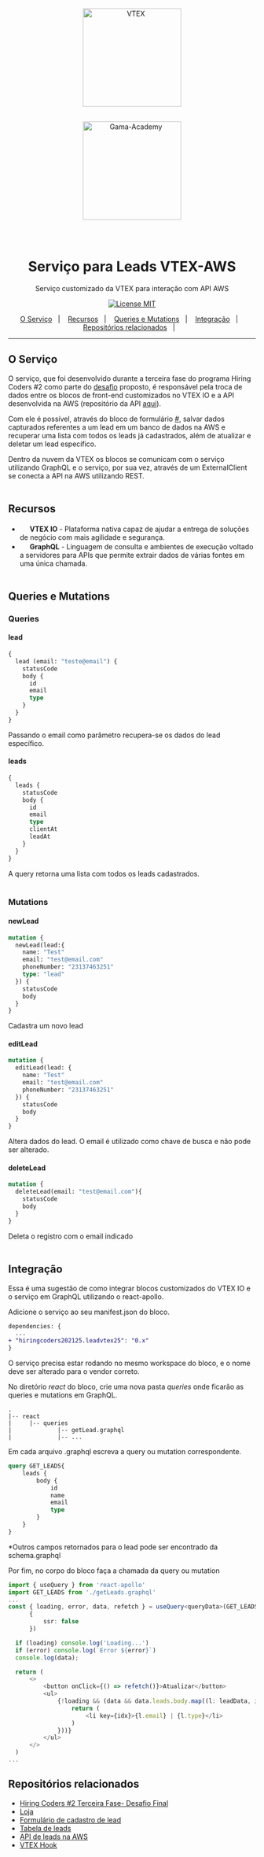 <br>
<p align="center">
    <img style='padding: 8px;' src="https://appliancetheme.vtexassets.com/assets/app/src/vtex___751a9fb5b8e275bc4526ef358279243b.svg" alt="VTEX" width="200">
</p>
<p align="center">
    <img style='padding: 8px;' src="https://assets.website-files.com/5ff79f3ebebf6b12f6b7747f/5ffe04fc6284b7e90070d985_logo-gama-academy-p-500.png" alt="Gama-Academy" width="200">
</p>
<br>
<h1 align="center">
Serviço para Leads VTEX-AWS
</h1>

<p align="center">Serviço customizado da VTEX para interação com API AWS</p>

<p align="center">
  <a href="https://opensource.org/licenses/MIT">
    <img src="https://img.shields.io/badge/License-MIT-blue.svg" alt="License MIT">
  </a>
</p>

<p align="center">
  <a href="#o-serviço">O Serviço</a>&nbsp;&nbsp;&nbsp;|&nbsp;&nbsp;&nbsp;
  <a href="#recursos">Recursos</a>&nbsp;&nbsp;&nbsp;|&nbsp;&nbsp;&nbsp;
  <a href="#queries-e-mutations">Queries e Mutations</a>&nbsp;&nbsp;&nbsp;|&nbsp;&nbsp;&nbsp;
  <a href="#integração">Integração</a>&nbsp;&nbsp;&nbsp;|&nbsp;&nbsp;&nbsp;
  <a href="#repositórios-relacionados">Repositórios relacionados</a>&nbsp;&nbsp;&nbsp;|&nbsp;&nbsp;&nbsp;
</p>

---

## O Serviço
O serviço, que foi desenvolvido durante a terceira fase do programa Hiring Coders #2 como parte do [desafio](#) proposto, é responsável pela troca de dados entre os blocos de front-end customizados no VTEX IO e a API desenvolvida na AWS (repositório da API  [aqui](#)).

Com ele é possível, através do bloco de formulário [#](#), salvar dados capturados referentes a um lead em um banco de dados na AWS e recuperar uma lista com todos os leads já cadastrados, além de atualizar e deletar um lead específico.

Dentro da nuvem da VTEX os blocos se comunicam com o serviço utilizando GraphQL e o serviço, por sua vez, através de um ExternalClient se conecta a API na AWS utilizando REST.
<br><br>

## Recursos

- <img src="https://i.ibb.co/KD1sgdY/vtex-icon.png" width=16/> **VTEX IO** - Plataforma nativa capaz de ajudar a entrega de soluções de negócio com mais agilidade e segurança.
- <img src="https://graphql.org/img/logo.svg" width=16/> **GraphQL** -  Linguagem de consulta e ambientes de execução voltado a servidores para APIs que permite extrair dados de várias fontes em uma única chamada.
<br><br>

## Queries e Mutations

### Queries
#### **lead**
```graphql
{
  lead (email: "teste@email") {
    statusCode
    body {
      id
      email
      type
    }
  }
}
```
Passando o email como parâmetro recupera-se os dados do lead específico.

#### **leads**
```graphql
{
  leads {
    statusCode
    body {
      id
      email
      type
      clientAt
      leadAt
    }
  }
}
```
A query retorna uma lista com todos os leads cadastrados.
<br><br>

### Mutations
#### **newLead**
```graphql
mutation { 
  newLead(lead:{
    name: "Test"
    email: "test@email.com"
    phoneNumber: "23137463251"
    type: "lead" 
  }) {
    statusCode
    body
  }
}
```
Cadastra um novo lead

#### **editLead**
```graphql
mutation {
  editLead(lead: {
    name: "Test"
    email: "test@email.com"
    phoneNumber: "23137463251"
  }) {
    statusCode
    body
  }
}
```
Altera dados do lead. O email é utilizado como chave de busca e não pode ser alterado.

#### **deleteLead**
```graphql
mutation {
  deleteLead(email: "test@email.com"){
    statusCode
    body
  }
}
```
Deleta o registro com o email indicado
<br><br>

## Integração
Essa é uma sugestão de como integrar blocos customizados do VTEX IO e o serviço em GraphQL utilizando o react-apollo.

Adicione o serviço ao seu manifest.json do bloco.
```diff
dependencies: {
  ...
+ "hiringcoders202125.leadvtex25": "0.x"
}
```
O serviço precisa estar rodando no mesmo workspace do bloco, e o nome deve ser alterado para o vendor correto.

No diretório *react* do bloco, crie uma nova pasta *queries* onde ficarão as queries e mutations em GraphQL.
```
.
|-- react
|     |-- queries
|             |-- getLead.graphql
|             |-- ...
```
Em cada arquivo .graphql escreva a query ou mutation correspondente.
```graphql
query GET_LEADS{
    leads {
        body {
            id
            name
            email
            type
        }
    }
}
```
*Outros campos retornados para o lead pode ser encontrado da schema.graphql


Por fim, no corpo do bloco faça a chamada da query ou mutation
```typescript
import { useQuery } from 'react-apollo'
import GET_LEADS from './getLeads.graphql'
...
const { loading, error, data, refetch } = useQuery<queryData>(GET_LEADS, 
      {
          ssr: false
      })

  if (loading) console.log('Loading...')
  if (error) console.log(`Error ${error}`)
  console.log(data);

  return (
      <>
          <button onClick={() => refetch()}>Atualizar</button>
          <ul>
              {!loading && (data && data.leads.body.map((l: leadData, idx: number) => {
                  return (
                      <li key={idx}>{l.email} | {l.type}</li>
                  )
              }))}
          </ul>
      </>
  )
...
```

## Repositórios relacionados

- [Hiring Coders #2 Terceira Fase- Desafio Final](https://github.com/victorhgadioli/hiringcoders2021-finalChallenge-main)
- [Loja](https://github.com/victorhgadioli/hiringcoders2021-finalChallenge)
- [Formulário de cadastro de lead](https://github.com/victorhgadioli/hiringcoders2021-finalChallenge-leadFormBlock)
- [Tabela de leads](https://github.com/victorhgadioli/hiringcoders2021-finalChallenge-leadTableBlock)
- [API de leads na AWS](https://github.com/victorhgadioli/hiringcoders2021-finalChallenge-AWS-API)
- [VTEX Hook](https://github.com/victorhgadioli/hiringcoders2021-finalChallenge-VTEX-Hook)